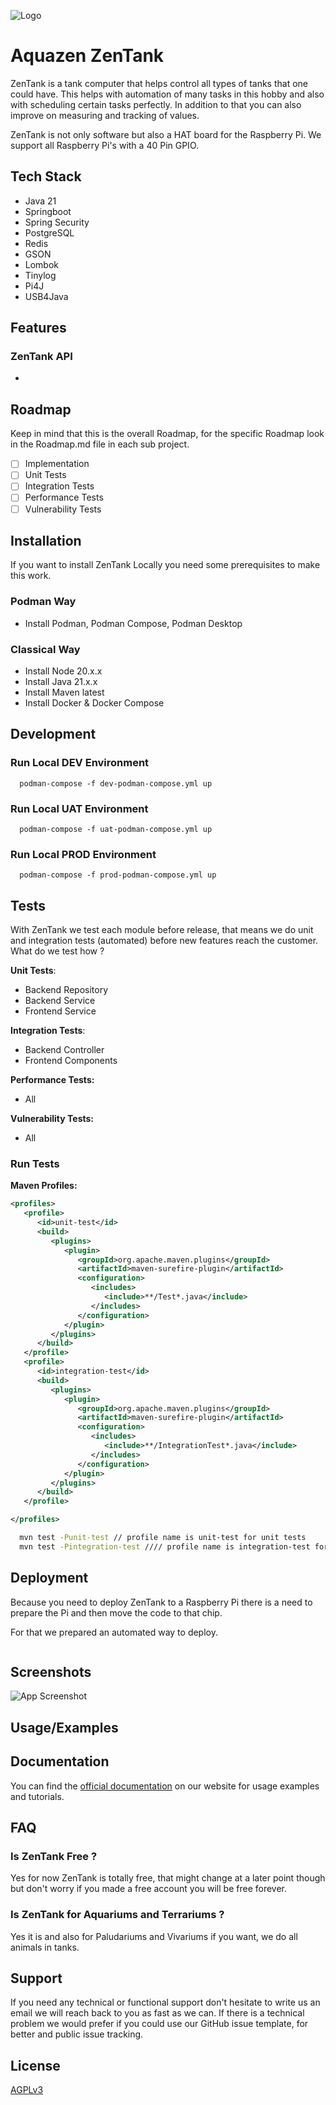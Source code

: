 
![Logo](https://dev-to-uploads.s3.amazonaws.com/uploads/articles/th5xamgrr6se0x5ro4g6.png)

# Aquazen ZenTank

ZenTank is a tank computer that helps control all types of tanks that one could have. This helps with automation of many tasks in this hobby and also with scheduling certain tasks perfectly. In addition to that you can also improve on measuring and tracking of values.

ZenTank is not only software but also a HAT board for the Raspberry Pi. We support all Raspberry Pi's with a 40 Pin GPIO.

## Tech Stack

- Java 21
- Springboot
- Spring Security
- PostgreSQL
- Redis
- GSON
- Lombok
- Tinylog
- Pi4J
- USB4Java

## Features

### ZenTank API

-

## Roadmap

Keep in mind that this is the overall Roadmap, for the specific Roadmap look in the Roadmap.md file in each sub project.

- [ ]  Implementation
- [ ]  Unit Tests
- [ ]  Integration Tests
- [ ]  Performance Tests
- [ ]  Vulnerability Tests

## Installation

If you want to install ZenTank Locally you need some prerequisites to make this work.

### Podman Way

- Install Podman, Podman Compose, Podman Desktop

### Classical Way

- Install Node 20.x.x
- Install Java 21.x.x
- Install Maven latest
- Install Docker & Docker Compose

## Development

### Run Local DEV Environment

```shell
  podman-compose -f dev-podman-compose.yml up
```

### Run Local UAT Environment

```shell
  podman-compose -f uat-podman-compose.yml up
```

### Run Local PROD Environment

```shell
  podman-compose -f prod-podman-compose.yml up
```

## Tests

With ZenTank we test each module before release, that means we do unit and integration tests (automated) before new features reach the customer. What do we test how ?

**Unit Tests**:

- Backend Repository
- Backend Service
- Frontend Service

**Integration Tests**:

- Backend Controller
- Frontend Components

**Performance Tests:**

- All

**Vulnerability Tests:**

- All

### Run Tests

**Maven Profiles:**

```xml
<profiles>
   <profile>
      <id>unit-test</id>
      <build>
         <plugins>
            <plugin>
               <groupId>org.apache.maven.plugins</groupId>
               <artifactId>maven-surefire-plugin</artifactId>
               <configuration>
                  <includes>
                     <include>**/Test*.java</include>
                  </includes>
               </configuration>
            </plugin>
         </plugins>
      </build>
   </profile>
   <profile>
      <id>integration-test</id>
      <build>
         <plugins>
            <plugin>
               <groupId>org.apache.maven.plugins</groupId>
               <artifactId>maven-surefire-plugin</artifactId>
               <configuration>
                  <includes>
                     <include>**/IntegrationTest*.java</include>
                  </includes>
               </configuration>
            </plugin>
         </plugins>
      </build>
   </profile>

</profiles>
```

```bash
  mvn test -Punit-test // profile name is unit-test for unit tests
  mvn test -Pintegration-test //// profile name is integration-test for integration tests
```

## Deployment

Because you need to deploy ZenTank to a Raspberry Pi there is a need to prepare the Pi and then move the code to that chip.

For that we prepared an automated way to deploy.

```bash

```

## Screenshots

![App Screenshot](https://via.placeholder.com/468x300?text=App+Screenshot+Here)

## Usage/Examples

## Documentation

You can find the [official documentation](#) on our website for usage examples and tutorials.

## FAQ

### Is ZenTank Free ?

Yes for now ZenTank is totally free, that might change at a later point though but don't worry if you made a free account you will be free forever.

### Is ZenTank for Aquariums and Terrariums ?

Yes it is and also for Paludariums and Vivariums if you want, we do all animals in tanks.

## Support

If you need any technical or functional support don't hesitate to write us an email we will reach back to you as fast as we can. If there is a technical problem we would prefer if you could use our GitHub issue template, for better and public issue tracking.

## License

[AGPLv3](https://choosealicense.com/licenses/agpl-3.0/)
